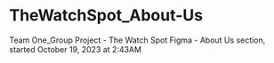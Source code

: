 # TheWatchSpot_About-Us
Team One_Group Project - The Watch Spot Figma - About Us section, started October 19, 2023 at 2:43AM
